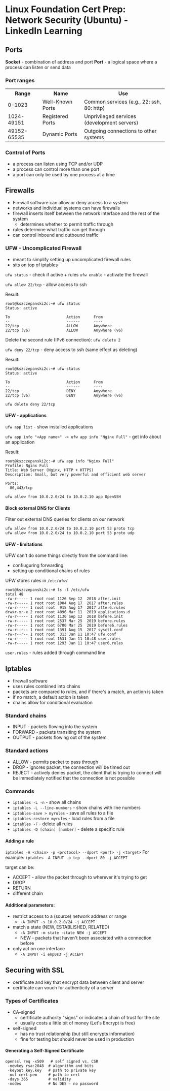 # Linux Foundation Cert Prep: Network Security (Ubuntu) - LinkedIn Learning

## Ports

**Socket** - combination of address and port
**Port** - a logical space where a process can listen or send data

### Port ranges
<table>
    <tr>
        <th>Range</th>
        <th>Name</th>
        <th>Use</th>
    </tr>
    <tr>
        <td>0-1023</td>
        <td>Well-Known Ports</td>
        <td>Common services (e.g., 22: ssh, 80: http)</td>
    </tr>
    <tr>
        <td>1024-49151</td>
        <td>Registered Ports</td>
        <td>Unprivileged services (development servers)</td>
    </tr>
    <tr>
        <td>49152-65535</td>
        <td>Dynamic Ports</td>
        <td>Outgoing connections to other systems</td>
    </tr>
</table>

### Control of Ports
- a process can listen using TCP and/or UDP
- a process can control more than one port
- a port can only be used by one process at a time

## Firewalls
- Firewall software can allow or deny access to a system
- networks and individual systems can have firewalls
- firewall inserts itself between the network interface and the rest of the system
    - determines whether to permit traffic through
- rules determine what traffic can get through
- can control inbound and outbound traffic

### UFW - Uncomplicated Firewall
- meant to simplify setting up uncomplicated firewall rules
- sits on top of iptables

`ufw status` - check if active + rules
`ufw enable` - activate the firewall

`ufw allow 22/tcp` - allow access to ssh

Result:
```
root@kszczepanski2c:~# ufw status
Status: active

To                         Action      From
--                         ------      ----
22/tcp                     ALLOW       Anywhere
22/tcp (v6)                ALLOW       Anywhere (v6)
```

Delete the second rule (IPv6 connection): `ufw delete 2`

`ufw deny 22/tcp` - deny access to ssh (same effect as deleting)

Result:
```
root@kszczepanski2c:~# ufw status
Status: active

To                         Action      From
--                         ------      ----
22/tcp                     DENY        Anywhere
22/tcp (v6)                DENY        Anywhere (v6)
```

`ufw delete deny 22/tcp` 

#### UFW - applications
`ufw app list` - show installed applications

`ufw app info "<App name>" -> ufw app info "Nginx Full"` - get info about an application

Result:
```
root@kszczepanski2c:~# ufw app info "Nginx Full"
Profile: Nginx Full
Title: Web Server (Nginx, HTTP + HTTPS)
Description: Small, but very powerful and efficient web server

Ports:
  80,443/tcp
```

`ufw allow from 10.0.2.0/24 to 10.0.2.10 app OpenSSH`

#### Block external DNS for Clients
Filter out external DNS queries for clients on our network
```
ufw allow from 10.0.2.0/24 to 10.0.2.10 port 53 proto tcp
ufw allow from 10.0.2.0/24 to 10.0.2.10 port 53 proto udp
```

#### UFW - limitations
UFW can't do some things directly from the command line:

- confiuguring forwarding
- setting up conditional chains of rules

UFW stores rules in `/etc/ufw/`
```
root@kszczepanski2c:~# ls -l /etc/ufw
total 48
-rw-r----- 1 root root 1126 Sep 12  2018 after.init
-rw-r----- 1 root root 1004 Aug 17  2017 after.rules
-rw-r----- 1 root root  915 Aug 17  2017 after6.rules
drwxr-xr-x 2 root root 4096 Mar 11  2019 applications.d
-rw-r----- 1 root root 1130 Sep 12  2018 before.init
-rw-r----- 1 root root 2537 Mar 25  2019 before.rules
-rw-r----- 1 root root 6700 Mar 25  2019 before6.rules
-rw-r--r-- 1 root root 1391 Aug 15  2017 sysctl.conf
-rw-r--r-- 1 root root  313 Jan 11 10:47 ufw.conf
-rw-r----- 1 root root 1531 Jan 11 10:48 user.rules
-rw-r----- 1 root root 1293 Jan 11 10:47 user6.rules
```

`user.rules` - rules added through command line

## Iptables
- firewall software
- uses rules combined into chains
- packets are compared to rules, and if there's a match, an action is taken
- if no match, a default action is taken
- chains allow for conditional evaluation

### Standard chains
- INPUT - packets flowing into the system
- FORWARD - packets transiting the system
- OUTPUT - packets flowing out of the system

### Standard actions
- ALLOW - permits packet to pass through
- DROP - ignores packet, the connection will be timed out
- REJECT - actively denies packet, the client that is trying to connect will be immediately notified that the connection is not possible

### Commands
- `iptables -L -n` - show all chains
- `iptables -L --line-numbers` - show chains with line numbers
- `iptables-save > myrules` - save all rules to a file
- `iptables-restore myrules` - load rules from a file
- `iptables -F` - delete all rules
- `iptables -D [chain] [number]` - delete a specific rule

#### Adding a rule
`iptables -A <chain> -p <protocol> --dport <port> -j <target>`
For example: `iptables -A INPUT -p tcp --dport 80 -j ACCEPT`

target can be:

- ACCEPT - allow the packet through to wherever it's trying to get
- DROP
- RETURN
- different chain

#### Additional parameters:
- restrict access to a (source) network address or range
    - `-A INPUT -s 10.0.2.0/24 -j ACCEPT`
- match a state (NEW, ESTABLISHED, RELATED)
    - `-A INPUT -m state -state NEW -j ACCEPT`
    - NEW - packets that haven't been associated with a connection before
- only act on one interface
    - `-A INPUT -i enp0s3 -j ACCEPT`

## Securing with SSL
- certificate and key that encrypt data between client and server
- certificate can vouch for authenticity of a server

### Types of Certificates
- CA-signed 
    - certificate authority "signs" or indicates a chain of trust for the site
    - usually costs a little bit of money (Let's Encrypt is free)
- self-signed
    - has no trust relationship (but still encrypts information)
    - fine for testing but should never be used in production

#### Generating a Self-Signed Certificate
```
openssl req -x509   # self signed vs. CSR
 -newkey rsa:2048  # algorithm and bits
 -keyout key.key   # path to private key
 -out cert.pem     # path to cert
 -days 365         # validity
 -nodes            # No DES - no password
```
